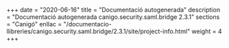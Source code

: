 +++
date        = "2020-06-16"
title       = "Documentació autogenerada"
description = "Documentació autogenerada canigo.security.saml.bridge 2.3.1"
sections    = "Canigó"
enllac		= "/documentacio-llibreries/canigo.security.saml.bridge/2.3.1/site/project-info.html"
weight      = 4
+++

